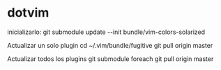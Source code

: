dotvim
======
inicializarlo:
git submodule update --init bundle/vim-colors-solarized

Actualizar un solo plugin
cd ~/.vim/bundle/fugitive
git pull origin master

Actualizar todos los plugins
git submodule foreach git pull origin master


